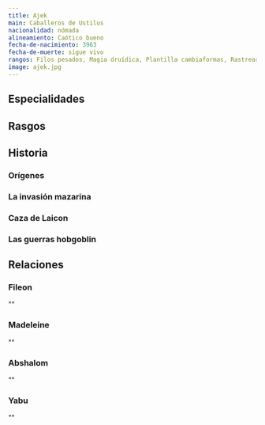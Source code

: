 ```yaml
---
title: Ajek
main: Caballeros de Ustilus
nacionalidad: nómada
alineamiento: Caótico bueno
fecha-de-nacimiento: 3963
fecha-de-muerte: sigue vivo
rangos: Filos pesados, Magia druídica, Plantilla cambiaformas, Rastrear
image: ajek.jpg
---
```


## Especialidades



## Rasgos



## Historia

### Orígenes



### La invasión mazarina



### Caza de Laicon



### Las guerras hobgoblin



## Relaciones

### Fileon

""

### Madeleine

""

### Abshalom

""

### Yabu

""
